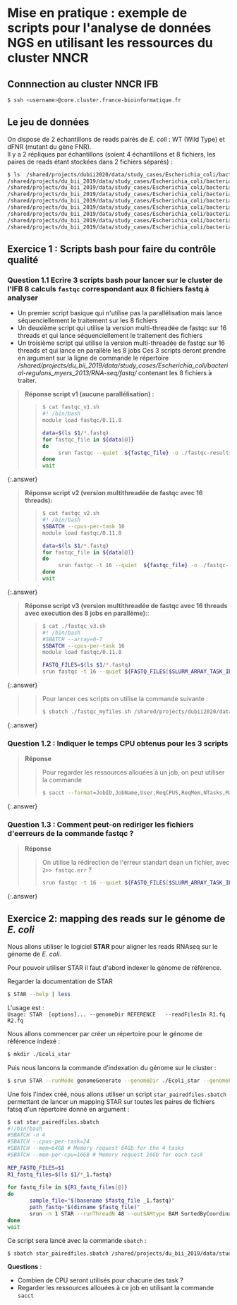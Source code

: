 # Mise en pratique : exemple de scripts pour l'analyse de données NGS en utilisant les ressources du cluster NNCR  

## Connnection au cluster NNCR IFB

```bash
$ ssh <username>@core.cluster.france-bioinformatique.fr
```


## Le jeu de données

On dispose de 2 échantillons de reads pairés de *E. coli* : WT (Wild Type) et dFNR (mutant du gène FNR).  
Il y a 2 répliques par échantillons (soient 4 échantillons et 8 fichiers, les paires de reads étant stockées dans 2 fichiers séparés) :

```bash
$ ls  /shared/projects/dubii2020/data/study_cases/Escherichia_coli/bacterial-regulons_myers_2013/RNA-seq/fastq/*.fastq/*.fastq
/shared/projects/du_bii_2019/data/study_cases/Escherichia_coli/bacterial-regulons_myers_2013/RNA-seq/fastq/dFNR1_1.fastq
/shared/projects/du_bii_2019/data/study_cases/Escherichia_coli/bacterial-regulons_myers_2013/RNA-seq/fastq/dFNR1_2.fastq
/shared/projects/du_bii_2019/data/study_cases/Escherichia_coli/bacterial-regulons_myers_2013/RNA-seq/fastq/dFNR2_1.fastq
/shared/projects/du_bii_2019/data/study_cases/Escherichia_coli/bacterial-regulons_myers_2013/RNA-seq/fastq/dFNR2_2.fastq
/shared/projects/du_bii_2019/data/study_cases/Escherichia_coli/bacterial-regulons_myers_2013/RNA-seq/fastq/WT1_1.fastq
/shared/projects/du_bii_2019/data/study_cases/Escherichia_coli/bacterial-regulons_myers_2013/RNA-seq/fastq/WT1_2.fastq
/shared/projects/du_bii_2019/data/study_cases/Escherichia_coli/bacterial-regulons_myers_2013/RNA-seq/fastq/WT2_1.fastq
/shared/projects/du_bii_2019/data/study_cases/Escherichia_coli/bacterial-regulons_myers_2013/RNA-seq/fastq/WT2_2.fastq
```

## Exercice 1 : Scripts bash pour faire du contrôle qualité 

### Question 1.1 Ecrire 3 scripts bash pour lancer sur le cluster de l'IFB 8 calculs `fastqc` correspondant aux 8 fichiers fastq à analyser  
- Un premier script basique qui n'utilise pas la parallélisation mais lance séquenciellement le traitement sur les 8 fichiers
- Un deuxième script qui utilise la version multi-threadée de fastqc sur 16 threads et qui lance séquenciellement le traitement des fichiers 
- Un troisième script qui utilise la version multi-threadée de fastqc sur 16 threads et qui lance en parallèle les 8 jobs
Ces 3 scripts deront prendre en argument sur la ligne de commande le répertoire */shared/projects/du_bii_2019/data/study_cases/Escherichia_coli/bacterial-regulons_myers_2013/RNA-seq/fastq/* contenant les 8 fichiers à traiter.

> **Réponse script v1 (aucune parallélisation) :**
> > ```bash
> > $ cat fastqc_v1.sh  
> > #! /bin/bash  
> > module load fastqc/0.11.8 
> >
> > data=$(ls $1/*.fastq)  
> > for fastqc_file in ${data[@]}
> > do 
> >      srun fastqc --quiet  ${fastqc_file} -o ./fastqc-results/ 2>> fastqc.err  &
> > done
> > wait
>>```
{:.answer}

> **Réponse script v2 (version multithreadée de fastqc avec 16 threads):**
> > ```bash
> > $ cat fastqc_v2.sh  
> > #! /bin/bash  
> > $SBATCH --cpus-per-task 16
> > module load fastqc/0.11.8
> >
> > data=$(ls $1/*.fastq)  
> > for fastqc_file in ${data[@]}
> > do 
> >      srun fastqc -t 16 --quiet  ${fastqc_file} -o ./fastqc-results/ 2>> fastqc.err  &
> > done
> > wait
>>```
{:.answer}

> **Réponse script v3 (version multithreadée de fastqc avec 16 threads avec execution des 8 jobs en parallème):**:
> > ```bash 
> > $ cat ./fastqc_v3.sh
> > #! /bin/bash
> > #SBATCH --array=0-7
> > $SBATCH --cpus-per-task 16
> > module load fastqc/0.11.8
> >
> >FASTQ_FILES=$(ls $1/*.fastq)
> >srun fastqc -t 16 --quiet ${FASTQ_FILES[$SLURM_ARRAY_TASK_ID]} -o ./fastqc-results/ 2>> fastqc.err
> >```
{:.answer}

> > Pour lancer ces scripts on utilise la commande suivante :
> > ```bash  
> > $ sbatch ./fastqc_myfiles.sh /shared/projects/dubii2020/data/study_cases/Escherichia_coli/bacterial-regulons_myers_2013/RNA-seq/fastq/*.fastq
> > 
> > ```
{:.answer}

### Question 1.2  : Indiquer le temps CPU obtenus pour les 3 scripts 

> **Réponse**
> > Pour regarder les ressources allouées à un job, on peut utiliser la commande 
> > ```bash 
> > $ sacct --format=JobID,JobName,User,ReqCPUS,ReqMem,NTasks,MaxVMSize,MaxRSS,Start,End,NNodes,NodeList%40,CPUTime -j <id-du-job>
> > ```
{:.answer}

### Question 1.3  : Comment peut-on rediriger les fichiers d'eerreurs de la commande fastqc ? 

> **Réponse**
> > On utilise la rédirection de l'erreur standart dean un fichier, avec `2>> fastqc.err` ?  
> > ```bash 
> > srun fastqc -t 16 --quiet ${FASTQ_FILES[$SLURM_ARRAY_TASK_ID]} -o ./fastqc-results/ 2>> fastqc.err
> >```
{:.answer}


## Exercice 2: mapping des reads sur le génome de *E. coli*

Nous allons utiliser le logiciel **STAR** pour aligner les reads RNAseq sur le génome de *E. coli*.  

Pour pouvoir utiliser STAR il faut d'abord indexer le génome de référence.  

Regarder la documentation de STAR  
```bash  
$ STAR --help | less
```

L'usage est :  
 `Usage: STAR  [options]... --genomeDir REFERENCE   --readFilesIn R1.fq R2.fq`  

Nous allons commencer par créer un répertoire pour le génome de référence indexé :  
```bash  
$ mkdir ./Ecoli_star
```

Puis nous lancons la commande d'indexation du génome sur le cluster :  

```bash  
$ srun STAR --runMode genomeGenerate --genomeDir ./Ecoli_star --genomeFastaFiles /shared/projects/du_bii_2019/data/study_cases/Escherichia_coli/bacterial-regulons_myers_2013/genome/Escherichia_coli_str_k_12_substr_mg1655.ASM584v2.dna.chromosome.Chromosome.fa  --runThreadN 4 --sjdbGTFfile /shared/projects/du_bii_2019/data/study_cases/Escherichia_coli/bacterial-regulons_myers_2013/genome/Escherichia_coli_str_k_12_substr_mg1655.ASM584v2.37.gtf
```

Une fois l'index créé, nous allons utiliser un script `star_pairedfiles.sbatch` permettant de lancer un mapping STAR sur toutes les paires de fichiers fatsq d'un répertoire donné en argument :

```bash
$ cat star_pairedfiles.sbatch
#!/bin/bash
#SBATCH -n 4
#SBATCH --cpus-per-task=24
#SBATCH --mem=64GB # Memory request 64Gb for the 4 tasks
#SBATCH --mem-per-cpu=16GB # Memory request 16Gb for each task
 
REP_FASTQ_FILES=$1
R1_fastq_files=$(ls $1/*_1.fastq)
 
for fastq_file in ${R1_fastq_files[@]}
do
       sample_file="$(basename $fastq_file _1.fastq)"  
       path_fastq="$(dirname $fastq_file)"
       srun -n 1 STAR --runThreadN 48 --outSAMtype BAM SortedByCoordinate --readFilesIn ${path_fastq}/${sample_file}_1.fastq ${path_fastq}/${sample_file}_2.fastq --genomeDir /shared/home/hchiapello/DUBii/module1/Ecoli_star/ --outFileNamePrefix ${sample_file}.fastq-star-out &
done
wait

```

Ce script sera lancé avec la commande `sbatch` :

```bash  
$ sbatch star_pairedfiles.sbatch /shared/projects/du_bii_2019/data/study_cases/Escherichia_coli/bacterial-regulons_myers_2013/RNA-seq/fastq
```
**Questions** :      
- Combien de CPU seront utilisés pour chacune des task ?
- Regarder les ressources allouées à ce job en utilisant la commande `sacct`
